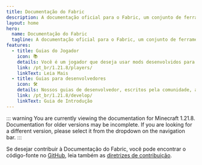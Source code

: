 ```yaml
---
title: Documentação do Fabric
description: A documentação oficial para o Fabric, um conjunto de ferramentas para mods de Minecraft.
layout: home
hero:
  name: Documentação do Fabric
  tagline: A documentação oficial para o Fabric, um conjunto de ferramentas para mods de Minecraft.
features:
  - title: Guias do Jogador
    icon: 📚
    details: Você é um jogador que deseja usar mods desenvolvidos para o Fabric? Nossos guias de jogador irão te ajudar. Esses guias te ajudarão a baixar, instalar e solucionar problemas com mods do Fabric.
    link: /pt_br/1.21.8/players/
    linkText: Leia Mais
  - title: Guias para desenvolvedores
    icon: 🛠️
    details: Nossos guias de desenvolvedor, escritos pela comunidade, abrangem uma variedade de tópicos desde a configuração de um ambiente de desenvolvimento até tópicos mais avançados, como renderização e networking.
    link: /pt_br/1.21.8/develop/
    linkText: Guia de Introdução
---
```


::: warning
You are currently viewing the documentation for Minecraft 1.21.8.
Documentation for older versions may be incomplete.
If you are looking for a different version, please select it from the dropdown on the navigation bar.
:::

Se desejar contribuir à Documentação do Fabric, você pode encontrar o código-fonte no [GitHub](https://github.com/FabricMC/fabric-docs), leia também as [diretrizes de contribuição](./contributing).
